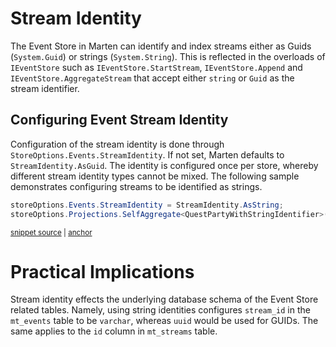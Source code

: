 # Stream Identity

The Event Store in Marten can identify and index streams either as Guids (`System.Guid`) or strings (`System.String`). This is reflected in the overloads of `IEventStore` such as `IEventStore.StartStream`, `IEventStore.Append` and `IEventStore.AggregateStream` that accept either `string` or `Guid` as the stream identifier.

## Configuring Event Stream Identity

Configuration of the stream identity is done through `StoreOptions.Events.StreamIdentity`. If not set, Marten defaults to `StreamIdentity.AsGuid`. The identity is configured once per store, whereby different stream identity types cannot be mixed. The following sample demonstrates configuring streams to be identified as strings.

<!-- snippet: sample_eventstore-configure-stream-identity -->
<a id='snippet-sample_eventstore-configure-stream-identity'></a>
```cs
storeOptions.Events.StreamIdentity = StreamIdentity.AsString;
storeOptions.Projections.SelfAggregate<QuestPartyWithStringIdentifier>(ProjectionLifecycle.Async);
```
<sup><a href='https://github.com/JasperFx/marten/blob/master/src/Marten.Testing/Events/event_store_with_string_identifiers_for_stream.cs#L19-L22' title='Snippet source file'>snippet source</a> | <a href='#snippet-sample_eventstore-configure-stream-identity' title='Start of snippet'>anchor</a></sup>
<!-- endSnippet -->

# Practical Implications

Stream identity effects the underlying database schema of the Event Store related tables. Namely, using string identities configures `stream_id` in the `mt_events` table to be `varchar`, whereas `uuid` would be used for GUIDs. The same applies to the `id` column in `mt_streams` table.
